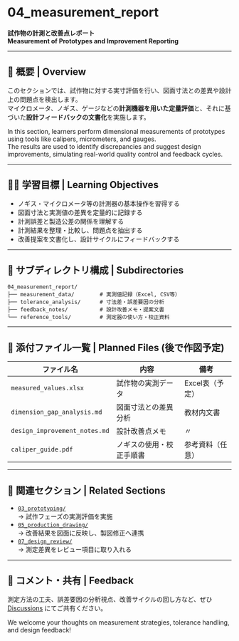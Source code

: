 # 04_measurement_report

**試作物の計測と改善点レポート**  
**Measurement of Prototypes and Improvement Reporting**

---

## 📘 概要 | Overview

このセクションでは、試作物に対する実寸評価を行い、図面寸法との差異や設計上の問題点を検出します。  
マイクロメータ、ノギス、ゲージなどの**計測機器を用いた定量評価**と、それに基づいた**設計フィードバックの文書化**を実施します。

In this section, learners perform dimensional measurements of prototypes using tools like calipers, micrometers, and gauges.  
The results are used to identify discrepancies and suggest design improvements, simulating real-world quality control and feedback cycles.

---

## 🧑‍🏫 学習目標 | Learning Objectives

- ノギス・マイクロメータ等の計測器の基本操作を習得する  
- 図面寸法と実測値の差異を定量的に記録する  
- 計測誤差と製造公差の関係を理解する  
- 計測結果を整理・比較し、問題点を抽出する  
- 改善提案を文書化し、設計サイクルにフィードバックする  

---

## 📂 サブディレクトリ構成 | Subdirectories

```text
04_measurement_report/
├── measurement_data/        # 実測値記録（Excel, CSV等）
├── tolerance_analysis/      # 寸法差・誤差要因の分析
├── feedback_notes/          # 設計改善メモ・提案文書
└── reference_tools/         # 測定器の使い方・校正資料
```

---

## 📝 添付ファイル一覧 | Planned Files (後で作図予定)

| ファイル名 | 内容 | 備考 |
|------------|------|------|
| `measured_values.xlsx` | 試作物の実測データ | Excel表（予定） |
| `dimension_gap_analysis.md` | 図面寸法との差異分析 | 教材内文書 |
| `design_improvement_notes.md` | 設計改善点メモ | 〃 |
| `caliper_guide.pdf` | ノギスの使用・校正手順書 | 参考資料（任意） |

---

## 🔗 関連セクション | Related Sections

- [`03_prototyping/`](../03_prototyping/)  
  → 試作フェーズの実測評価を実施
- [`05_production_drawing/`](../05_production_drawing/)  
  → 改善結果を図面に反映し、製図修正へ連携
- [`07_design_review/`](../07_design_review/)  
  → 測定差異をレビュー項目に取り入れる

---

## 💬 コメント・共有 | Feedback

測定方法の工夫、誤差要因の分析視点、改善サイクルの回し方など、ぜひ [Discussions](https://github.com/Samizo-AITL/EduMecha/discussions) にてご共有ください。

We welcome your thoughts on measurement strategies, tolerance handling, and design feedback!
